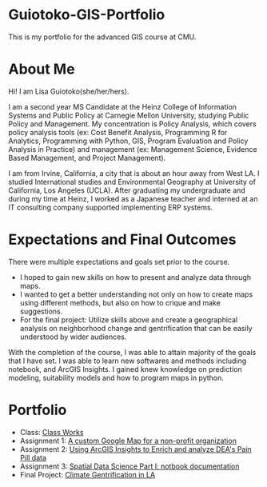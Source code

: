 # Guiotoko-GIS-Portfolio
This is my portfolio for the advanced GIS course at CMU. 

# About Me
Hi! I am Lisa Guiotoko(she/her/hers). 

I am a second year MS Candidate at the Heinz College of Information Systems and Public Policy at Carnegie Mellon University, studying Public Policy and Management. My concentration is Policy Analysis, which covers policy analysis tools (ex: Cost Benefit Analysis, Programming R for Analytics, Programming with Python, GIS, Program Evaluation and Policy Analysis in Practice) and management (ex: Management Science, Evidence Based Management, and Project Management).

I am from Irvine, California, a city that is about an hour away from West LA. I studied International studies and Environmental Geography at University of California, Los Angeles (UCLA). After graduating my undergraduate and during my time at Heinz, I worked as a Japanese teacher and interned at an IT consulting company supported implementing ERP systems. 

# Expectations and Final Outcomes
There were multiple expectations and goals set prior to the course. 
- I hoped to gain new skills on how to present and analyze data through maps. 
- I wanted to get a better understanding not only on how to create maps using different methods, but also on how to crique and make suggestions. 
- For the final project: Utilize skills above and create a geographical analysis on neighborhood change and gentrification that can be easily understood by wider audiences. 

With the completion of the course, I was able to attain majority of the goals that I have set. I was able to learn new softwares and methods including notebook, and ArcGIS Insights. I gained knew knowledge on prediction modeling, suitability models and how to program maps in python.

# Portfolio 
- Class: [Class Works](ClassTutorials.md)
- Assignment 1: [A custom Google Map for a non-profit organization](HCV-custom-google-map.md)
- Assignment 2: [Using ArcGIS Insights to Enrich and analyze DEA's Pain Pill data](DEA's_Pain_Pill_Analysis.md)
- Assignment 3: [Spatial Data Science Part I: notbook documentation](Data_Engineering_Notebook.html)
- Final Project: [Climate Gentrification in LA](Final_Project.md)
